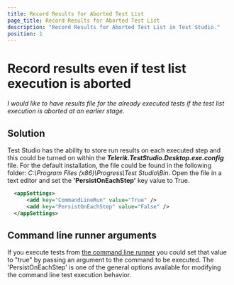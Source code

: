 ```yaml
---
title: Record Results for Aborted Test List
page_title: Record Results for Aborted Test List
description: "Record Results for Aborted Test List in Test Studio."
position: 1
---
```

# Record results even if test list execution is aborted #

*I would like to have results file for the already executed tests if the test list execution is aborted at an earlier stage.*

## Solution ##

Test Studio has the ability to store run results on each executed step and this could be turned on within the ***Telerik.TestStudio.Desktop.exe.config*** file. For the default installation, the file could be found in the following folder: *C:\Program Files (x86)\Progress\Test Studio\Bin*. Open the file in a text editor and set the **'PersistOnEachStep'** key value to True.

 

```XML
  <appSettings>
      <add key="CommandLineRun" value="True" />
      <add key="PersistOnEachStep" value="False" />
  </appSettings>
```

## Command line runner arguments ##

If you execute tests from <a href="/features/test-runners/artoftest-runner" target="_blank">the command line runner</a> you could set that value to "true" by passing an argument to the command to be executed. The 'PersistOnEachStep' is one of the general options available for modifying the command line test execution behavior. 
